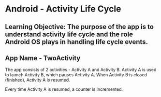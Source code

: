 # Android - Activity Life Cycle
## Learning Objective: The purpose of the app is to understand activity life cycle and the role Android OS plays in handling life cycle events.
## App Name - TwoActivity

The app consists of 2 activities - Activity A and Activity B. Activity A is used to launch Activity B, which pauses Activity A. When Activity B is closed (finished), Activity A is resumed.

Every time Activity A is resumed, a counter is incremented.
